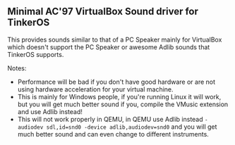 ## Minimal AC'97 VirtualBox Sound driver for TinkerOS

This provides sounds similar to that of a PC Speaker mainly for VirtualBox which doesn't support the PC Speaker or awesome Adlib sounds that TinkerOS supports.

Notes:
- Performance will be bad if you don't have good hardware or are not using hardware acceleration for your virtual machine.
- This is mainly for Windows people, if you're running Linux it will work, but you will get much better sound if you, compile the VMusic extension and use Adlib instead!
- This will not work properly in QEMU, in QEMU use Adlib instead `-audiodev sdl,id=snd0 -device adlib,audiodev=snd0` and you will get much better sound and can even change to different instruments.
